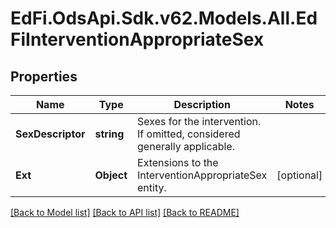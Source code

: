 # EdFi.OdsApi.Sdk.v62.Models.All.EdFiInterventionAppropriateSex

## Properties

Name | Type | Description | Notes
------------ | ------------- | ------------- | -------------
**SexDescriptor** | **string** | Sexes for the intervention. If omitted, considered generally applicable. | 
**Ext** | **Object** | Extensions to the InterventionAppropriateSex entity. | [optional] 

[[Back to Model list]](../../README.md#documentation-for-models) [[Back to API list]](../../README.md#documentation-for-api-endpoints) [[Back to README]](../../README.md)

